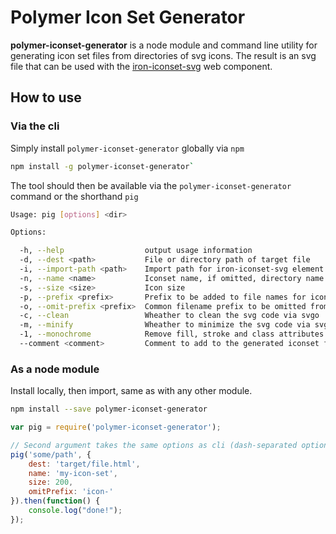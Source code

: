 # Polymer Icon Set Generator

__polymer-iconset-generator__ is a node module and command line utility for generating icon set files
from directories of svg icons. The result is an svg file that can be used with the
[iron-iconset-svg](https://github.com/PolymerElements/iron-iconset-svg) web component.

## How to use

### Via the cli

Simply install `polymer-iconset-generator` globally via `npm`

```sh
npm install -g polymer-iconset-generator`
```

The tool should then be available via the `polymer-iconset-generator` command or the shorthand `pig`

```sh
Usage: pig [options] <dir>

Options:

  -h, --help                  output usage information
  -d, --dest <path>           File or directory path of target file
  -i, --import-path <path>    Import path for iron-iconset-svg element
  -n, --name <name>           Iconset name, if omitted, directory name will be used
  -s, --size <size>           Icon size
  -p, --prefix <prefix>       Prefix to be added to file names for icon names
  -o, --omit-prefix <prefix>  Common filename prefix to be omitted from icon name
  -c, --clean                 Wheather to clean the svg code via svgo
  -m, --minify                Wheather to minimize the svg code via svgo. (only works with --minimize)
  -1, --monochrome            Remove fill, stroke and class attributes as well as style elements
  --comment <comment>         Comment to add to the generated iconset file
```

### As a node module

Install locally, then import, same as with any other module.

```sh
npm install --save polymer-iconset-generator
```

```js
var pig = require('polymer-iconset-generator');

// Second argument takes the same options as cli (dash-separated options are converted to camel-case)
pig('some/path', {
    dest: 'target/file.html',
    name: 'my-icon-set',
    size: 200,
    omitPrefix: 'icon-'
}).then(function() {
    console.log("done!");
});
```
